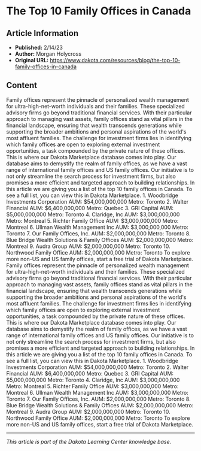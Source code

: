 # The Top 10 Family Offices in Canada

## Article Information
- **Published:** 2/14/23
- **Author:** Morgan Holycross
- **Original URL:** https://www.dakota.com/resources/blog/the-top-10-family-offices-in-canada

## Content

Family offices represent the pinnacle of personalized wealth management for ultra-high-net-worth individuals and their families. These specialized advisory firms go beyond traditional financial services. With their particular approach to managing vast assets, family offices stand as vital pillars in the financial landscape, ensuring that wealth transcends generations while supporting the broader ambitions and personal aspirations of the world's most affluent families. The challenge for investment firms lies in identifying which family offices are open to exploring external investment opportunities, a task compounded by the private nature of these offices. This is where our Dakota Marketplace database comes into play. Our database aims to demystify the realm of family offices, as we have a vast range of international family offices and US family offices. Our initiative is to not only streamline the search process for investment firms, but also promises a more efficient and targeted approach to building relationships. In this article we are giving you a list of the top 10 family offices in Canada. To see a full list, you can view this in Dakota Marketplace. 1. Woodbridge Investments Corporation AUM: $54,000,000,000 Metro: Toronto 2. Walter Financial AUM: $6,400,000,000 Metro: Quebec 3. GRI Capital AUM: $5,000,000,000 Metro: Toronto 4. Claridge, Inc AUM: $3,000,000,000 Metro: Montreal 5. Richter Family Office AUM: $3,000,000,000 Metro: Montreal 6. Ullman Wealth Management Inc AUM: $3,000,000,000 Metro: Toronto 7. Our Family Offices, Inc. AUM: $2,000,000,000 Metro: Toronto 8. Blue Bridge Wealth Solutions & Family Offices AUM: $2,000,000,000 Metro: Montreal 9. Audra Group AUM: $2,000,000,000 Metro: Toronto 10. Northwood Family Office AUM: $2,000,000,000 Metro: Toronto To explore more non-US and US family offices, start a free trial of Dakota Marketplace. Family offices represent the pinnacle of personalized wealth management for ultra-high-net-worth individuals and their families. These specialized advisory firms go beyond traditional financial services. With their particular approach to managing vast assets, family offices stand as vital pillars in the financial landscape, ensuring that wealth transcends generations while supporting the broader ambitions and personal aspirations of the world's most affluent families. The challenge for investment firms lies in identifying which family offices are open to exploring external investment opportunities, a task compounded by the private nature of these offices. This is where our Dakota Marketplace database comes into play. Our database aims to demystify the realm of family offices, as we have a vast range of international family offices and US family offices. Our initiative is to not only streamline the search process for investment firms, but also promises a more efficient and targeted approach to building relationships. In this article we are giving you a list of the top 10 family offices in Canada. To see a full list, you can view this in Dakota Marketplace. 1. Woodbridge Investments Corporation AUM: $54,000,000,000 Metro: Toronto 2. Walter Financial AUM: $6,400,000,000 Metro: Quebec 3. GRI Capital AUM: $5,000,000,000 Metro: Toronto 4. Claridge, Inc AUM: $3,000,000,000 Metro: Montreal 5. Richter Family Office AUM: $3,000,000,000 Metro: Montreal 6. Ullman Wealth Management Inc AUM: $3,000,000,000 Metro: Toronto 7. Our Family Offices, Inc. AUM: $2,000,000,000 Metro: Toronto 8. Blue Bridge Wealth Solutions & Family Offices AUM: $2,000,000,000 Metro: Montreal 9. Audra Group AUM: $2,000,000,000 Metro: Toronto 10. Northwood Family Office AUM: $2,000,000,000 Metro: Toronto To explore more non-US and US family offices, start a free trial of Dakota Marketplace.

---

*This article is part of the Dakota Learning Center knowledge base.*